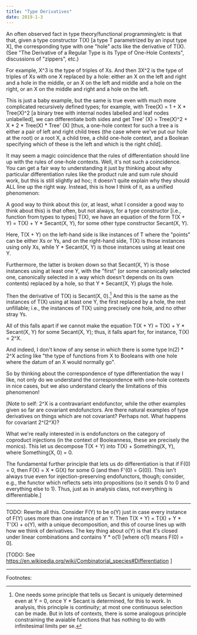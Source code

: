 ```yaml
---
title: "Type Derivatives"
date: 2019-1-3
---
```


An often observed fact in type theory/functional programming/etc is that that, given a type constructor T(X) [a type T parametrized by an input type X], the corresponding type with one "hole" acts like the derivative of T(X). (See "The Derivative of a Regular Type is its Type of One-Hole Contexts", discussions of "zippers", etc.)

For example, X^3 is the type of triples of Xs. And then 3X^2 is the type of triples of Xs with one X replaced by a hole: either an X on the left and right and a hole in the middle, or an X on the left and middle and a hole on the right, or an X on the middle and right and a hole on the left.

This is just a baby example, but the same is true even with much more complicated recursively defined types; for example, with Tree(X) = 1 + X * Tree(X)^2 [a binary tree with internal nodes labelled and leaf nodes unlabelled], we can differentiate both sides and get Tree' (X) = Tree(X)^2 + X * 2 * Tree(X) * Tree' (X) [thus, a one-hole context for such a tree a is either a pair of left and right child trees (the case where we've put our hole at the root) or a root X, a child tree, a child one-hole context, and a Boolean specifying which of these is the left and which is the right child].

It may seem a magic coincidence that the rules of differentiation should line up with the rules of one-hole contexts. Well, it's not such a coincidence. You can get a fair way to understanding it just by thinking about why particular differentiation rules like the product rule and sum rule should work, but this is still slightly ad hoc; it doesn't quite explain why they should ALL line up the right way. Instead, this is how I think of it, as a unified phenomenon:

A good way to think about this (or, at least, what I consider a good way to think about this) is that often, but not always, for a type constructor [i.e., function from types to types] T(X), we have an equation of the form T(X + Y) = T(X) + Y * Secant(X, Y), for some other type constructor Secant(X, Y).

Here, T(X + Y) on the left-hand side is like instances of T where the "points" can be either Xs or Ys, and on the right-hand side, T(X) is those instances using only Xs, while Y * Secant(X, Y) is those instances using at least one Y.

Furthermore, the latter is broken down so that Secant(X, Y) is those instances using at least one Y, with the "first" (or some canonically selected one, canonically selected in a way which doesn't depends on its own contents) replaced by a hole, so that Y * Secant(X, Y) plugs the hole.

Then the derivative of T(X) is Secant(X, 0).[^continuity] And this is the same as the instances of T(X) using at least one Y, the first replaced by a hole, the rest unfillable; i.e., the instances of T(X) using precisely one hole, and no other stray Ys.

[^continuity]: One needs some principle that tells us Secant is uniquely determined even at Y = 0, once Y * Secant is determined, for this to work. In analysis, this principle is continuity; at most one continuous selection can be made. But in lots of contexts, there is some analogous principle constraining the avaiable functions that has nothing to do with infinitesimal limits per se.

All of this falls apart if we cannot make the equation T(X + Y) = T(X) + Y * Secant(X, Y) for some Secant(X, Y); thus, it falls apart for, for instance, T(X) = 2^X.

And indeed, I don't know of any sense in which there is some type ln(2) * 2^X acting like "the type of functions from X to Booleans with one hole where the datum of an X would normally go".

So by thinking about the correspondence of type differentiation the way I like, not only do we understand the correspondence with one-hole contexts in nice cases, but we also understand clearly the limitations of this phenomenon!

[Note to self: 2^X is a contravariant endofunctor, while the other examples given so far are covariant endofunctors. Are there natural examples of type derivatives on things which are not covariant? Perhaps not. What happens for covariant 2^(2^X)?

What we're really interested in is endofunctors on the category of coproduct injections (in the context of Booleanness, these are precisely the monics). This let us decompose T(X + Y) into T(X) + Something(X, Y), where Something(X, 0) = 0.

The fundamental further principle that lets us do differentiation is that if F(0) = 0, then F(X) = X * G(X) for some G (and then F'(0) = G(0)). This isn't always true even for injection-preserving endofunctors, though; consider, e.g., the functor which reflects sets into propositions (so it sends 0 to 0 and everything else to 1). Thus, just as in analysis class, not everything is differentiable.]

***

TODO: Rewrite all this. Consider F(Y) to be o(Y) just in case every instance of F(Y) uses more than one instance of an Y. Then T(X + Y) = T(X) + Y * T'(X) + o(Y), with a unique decomposition, and this of course lines up with how we think of derivatives. The key thing about o(Y) is that it's closed under linear combinations and contains Y * o(1) [where o(1) means F(0) = 0].

[TODO: See https://en.wikipedia.org/wiki/Combinatorial_species#Differentiation ]

***

Footnotes: